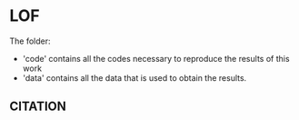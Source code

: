# LOF

The folder: 
- 'code' contains all the codes necessary to reproduce the results of this work
- 'data' contains all the data that is used to obtain the results.  

## CITATION
